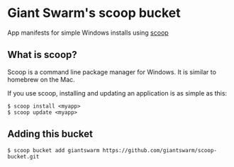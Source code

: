 # Giant Swarm's scoop bucket

App manifests for simple Windows installs using [scoop](http://scoop.sh/)

## What is scoop?

Scoop is a command line package manager for Windows. It is similar to homebrew on the Mac.

If you use scoop, installing and updating an application is as simple as this:

```nohighlight
$ scoop install <myapp>
$ scoop update <myapp>
```

## Adding this bucket

```nohighlight
$ scoop bucket add giantswarm https://github.com/giantswarm/scoop-bucket.git
```
